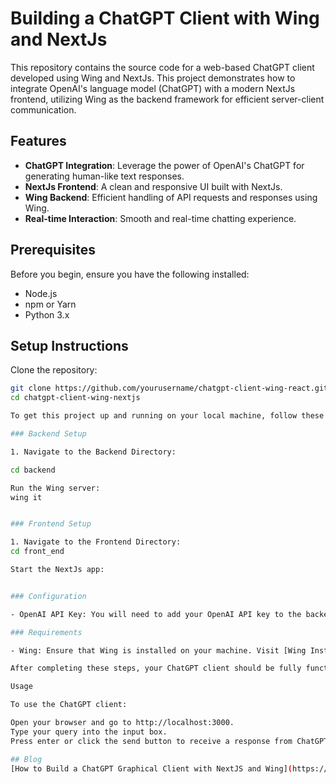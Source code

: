 # Building a ChatGPT Client with Wing and NextJs

This repository contains the source code for a web-based ChatGPT client developed using Wing and NextJs. This project demonstrates how to integrate OpenAI's language model (ChatGPT) with a modern NextJs frontend, utilizing Wing as the backend framework for efficient server-client communication.

## Features

- **ChatGPT Integration**: Leverage the power of OpenAI's ChatGPT for generating human-like text responses.
- **NextJs Frontend**: A clean and responsive UI built with NextJs.
- **Wing Backend**: Efficient handling of API requests and responses using Wing.
- **Real-time Interaction**: Smooth and real-time chatting experience.

## Prerequisites

Before you begin, ensure you have the following installed:
- Node.js
- npm or Yarn
- Python 3.x

## Setup Instructions

Clone the repository:

```bash
git clone https://github.com/yourusername/chatgpt-client-wing-react.git
cd chatgpt-client-wing-nextjs

To get this project up and running on your local machine, follow these steps:

### Backend Setup

1. Navigate to the Backend Directory:

cd backend

Run the Wing server:
wing it


### Frontend Setup

1. Navigate to the Frontend Directory:
cd front_end

Start the NextJs app:


### Configuration

- OpenAI API Key: You will need to add your OpenAI API key to the backend configuration. Place it inside the `secrets.json` file in your backend directory and inside the `.env` file in your frontend directory.

### Requirements

- Wing: Ensure that Wing is installed on your machine. Visit [Wing Installation Guide](https://example.com/wing-installation) for detailed installation instructions.

After completing these steps, your ChatGPT client should be fully functional and ready to use.

Usage

To use the ChatGPT client:

Open your browser and go to http://localhost:3000.
Type your query into the input box.
Press enter or click the send button to receive a response from ChatGPT.

## Blog
[How to Build a ChatGPT Graphical Client with NextJS and Wing](https://dev.to/winglang/building-your-own-chatgpt-graphical-client-with-nextjs-and-wing-29jj)
